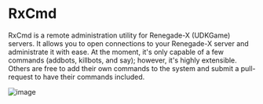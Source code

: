 RxCmd
=====

RxCmd is a remote administration utility for Renegade-X (UDKGame) servers. It allows you to open connections to your Renegade-X server and administrate it with ease. At the moment, it's only capable of a few commands (addbots, killbots, and say); however, it's highly extensible. Others are free to add their own commands to the system and submit a pull-request to have their commands included.

![image](http://i.imgur.com/gOFgySP.png)
